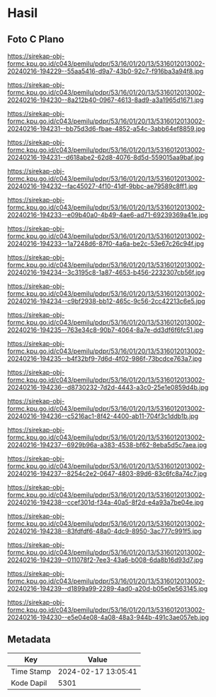 # Hasil

## Foto C Plano

https://sirekap-obj-formc.kpu.go.id/c043/pemilu/pdpr/53/16/01/20/13/5316012013002-20240216-194229--55aa5416-d9a7-43b0-92c7-f916ba3a94f8.jpg

https://sirekap-obj-formc.kpu.go.id/c043/pemilu/pdpr/53/16/01/20/13/5316012013002-20240216-194230--8a212b40-0967-4613-8ad9-a3a1965d1671.jpg

https://sirekap-obj-formc.kpu.go.id/c043/pemilu/pdpr/53/16/01/20/13/5316012013002-20240216-194231--bb75d3d6-fbae-4852-a54c-3abb64ef8859.jpg

https://sirekap-obj-formc.kpu.go.id/c043/pemilu/pdpr/53/16/01/20/13/5316012013002-20240216-194231--d618abe2-62d8-4076-8d5d-559015aa9baf.jpg

https://sirekap-obj-formc.kpu.go.id/c043/pemilu/pdpr/53/16/01/20/13/5316012013002-20240216-194232--fac45027-4f10-41df-9bbc-ae79589c8ff1.jpg

https://sirekap-obj-formc.kpu.go.id/c043/pemilu/pdpr/53/16/01/20/13/5316012013002-20240216-194233--e09b40a0-4b49-4ae6-ad71-69239369a41e.jpg

https://sirekap-obj-formc.kpu.go.id/c043/pemilu/pdpr/53/16/01/20/13/5316012013002-20240216-194233--1a7248d6-87f0-4a6a-be2c-53e67c26c94f.jpg

https://sirekap-obj-formc.kpu.go.id/c043/pemilu/pdpr/53/16/01/20/13/5316012013002-20240216-194234--3c3195c8-1a87-4653-b456-2232307cb56f.jpg

https://sirekap-obj-formc.kpu.go.id/c043/pemilu/pdpr/53/16/01/20/13/5316012013002-20240216-194234--c9bf2938-bb12-465c-9c56-2cc42213c6e5.jpg

https://sirekap-obj-formc.kpu.go.id/c043/pemilu/pdpr/53/16/01/20/13/5316012013002-20240216-194235--763e34c8-90b7-4064-8a7e-dd3df6f6fc51.jpg

https://sirekap-obj-formc.kpu.go.id/c043/pemilu/pdpr/53/16/01/20/13/5316012013002-20240216-194235--b4f32bf9-7d6d-4f02-986f-73bcdce763a7.jpg

https://sirekap-obj-formc.kpu.go.id/c043/pemilu/pdpr/53/16/01/20/13/5316012013002-20240216-194236--d8730232-7d2d-4443-a3c0-25e1e0859d4b.jpg

https://sirekap-obj-formc.kpu.go.id/c043/pemilu/pdpr/53/16/01/20/13/5316012013002-20240216-194236--c5216ac1-8f42-4400-ab11-704f3c1ddb1b.jpg

https://sirekap-obj-formc.kpu.go.id/c043/pemilu/pdpr/53/16/01/20/13/5316012013002-20240216-194237--6929b96a-a383-4538-bf62-8eba5d5c7aea.jpg

https://sirekap-obj-formc.kpu.go.id/c043/pemilu/pdpr/53/16/01/20/13/5316012013002-20240216-194237--8254c2e2-0647-4803-89d6-83c6fc8a74c7.jpg

https://sirekap-obj-formc.kpu.go.id/c043/pemilu/pdpr/53/16/01/20/13/5316012013002-20240216-194238--ccef301d-f34a-40a5-8f2d-e4a93a7be04e.jpg

https://sirekap-obj-formc.kpu.go.id/c043/pemilu/pdpr/53/16/01/20/13/5316012013002-20240216-194238--83fdfdf6-48a0-4dc9-8950-3ac777c991f5.jpg

https://sirekap-obj-formc.kpu.go.id/c043/pemilu/pdpr/53/16/01/20/13/5316012013002-20240216-194239--011078f2-7ee3-43a6-b008-6da8b16d93d7.jpg

https://sirekap-obj-formc.kpu.go.id/c043/pemilu/pdpr/53/16/01/20/13/5316012013002-20240216-194239--d1899a99-2289-4ad0-a20d-b05e0e563145.jpg

https://sirekap-obj-formc.kpu.go.id/c043/pemilu/pdpr/53/16/01/20/13/5316012013002-20240216-194230--e5e04e08-4a08-48a3-944b-491c3ae057eb.jpg


## Metadata

| Key        | Value               |
| ---------- | ------------------- |
| Time Stamp | 2024-02-17 13:05:41 |
| Kode Dapil | 5301                |



